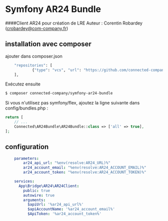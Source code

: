 # Symfony AR24 Bundle
####Client AR24 pour création de LRE
Auteur : Corentin Robardey (crobardey@com-company.fr)
## installation avec composer
ajouter dans composer.json
```bash
    "repositories": [
            {"type": "vcs", "url": "https://github.com/connected-company/symfony-AR24-bundle"},
    ],
```

Exécutez ensuite
```bash
$ composer connected-company/symfony-ar24-bundle
```
Si vous n'utilisez pas symfony/flex, ajoutez la ligne suivante dans config/bundles.php :
```php
return [
    // ...
    Connected\AR24Bundle\AR24Bundle::class => ['all' => true],
];
```

## configuration

```yaml
    parameters:
        ar24_api_url: "%env(resolve:AR24_URL)%"
        ar24_account_email: "%env(resolve:AR24_ACCOUNT_EMAIL)%"
        ar24_account_token: "%env(resolve:AR24_ACCOUNT_TOKEN)%"

    services:
      App\Bridge\AR24\AR24Client:
        public: true
        autowire: true
        arguments:
          $apiUrl: '%ar24_api_url%'
          $apiAccountName: '%ar24_account_email%'
          $ApiToken: '%ar24_account_token%'

```